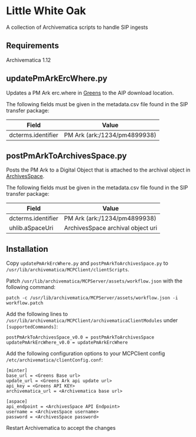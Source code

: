 # Little White Oak

A collection of Archivematica scripts to handle SIP ingests

## Requirements

Archivematica 1.12

## updatePmArkErcWhere.py

Updates a PM Ark erc.where in [Greens](https://github.com/uhlibraries-digital/greens) to the AIP download location.

The following fields must be given in the metadata.csv file found in the SIP transfer package:

| Field | Value |
| --- | --- |
| dcterms.identifier | PM Ark (ark:/1234/pm4899938) |

## postPmArkToArchivesSpace.py

Posts the PM Ark to a Digital Object that is attached to the archival object in [ArchivesSpace](http://archivesspace.org/).

The following fields must be given in the metadata.csv file found in the SIP transfer package:

| Field | Value |
| --- | --- |
| dcterms.identifier | PM Ark (ark:/1234/pm4899938) |
| uhlib.aSpaceUri | ArchivesSpace archival object uri |

## Installation

Copy `updatePmArkErcWhere.py` and `postPmArkToArchivesSpace.py` to `/usr/lib/archivematica/MCPClient/clientScripts`.

Patch `/usr/lib/archivematica/MCPServer/assets/workflow.json` with the following command:

`patch -c /usr/lib/archivematica/MCPServer/assets/workflow.json -i workflow.patch`

Add the following lines to `/usr/lib/archivematica/MCPClient/archivematicaClientModules` under `[supportedCommands]`:

```
postPmArkToArchivesSpace_v0.0 = postPmArkToArchivesSpace 
updatePmArkErcWhere_v0.0 = updatePmArkErcWhere

```

Add the following configuration options to your MCPClient config `/etc/archivematica/clientConfig.conf`:

```
[minter]
base_url = <Greens Base url>
update_url = <Greens Ark api update url>
api_key = <Greens API KEY>
archivematica_url = <Archivematica base url>

[aspace]
api_endpoint = <ArchivesSpace API Endpoint>
username = <ArchivesSpace username>
password = <ArchivesSpace password>
```

Restart Archivematica to accept the changes
